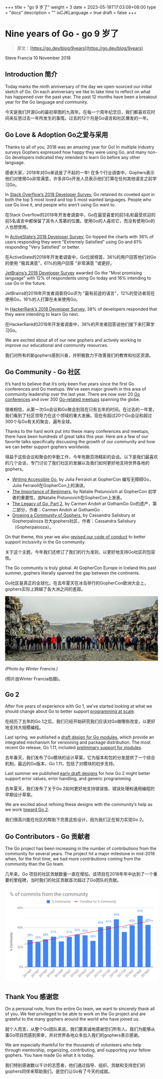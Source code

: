 +++
title = "go 9 岁了"
weight = 3
date = 2023-05-18T17:03:08+08:00
type = "docs"
description = ""
isCJKLanguage = true
draft = false
+++

# Nine years of Go - go 9 岁了

> 原文：[https://go.dev/blog/9years](https://go.dev/blog/9years)

Steve Francia
10 November 2018

## Introduction 简介

Today marks the ninth anniversary of the day we open-sourced our initial sketch of Go. On each anniversary we like to take time to reflect on what has happened over the past year. The past 12 months have been a breakout year for the Go language and community.

今天是我们开源Go的最初草图的九周年。在每一个周年纪念日，我们都喜欢花时间来反思过去一年所发生的事情。过去的12个月是Go语言和社区爆发的一年。

## Go Love & Adoption Go之爱与采用

Thanks to all of you, 2018 was an amazing year for Go! In multiple industry surveys Gophers expressed how happy they were using Go, and many non-Go developers indicated they intended to learn Go before any other language.

感谢大家，2018年对Go来说是了不起的一年! 在多个行业调查中，Gophers表示他们对使用Go非常满意，许多非Go开发人员表示他们打算在任何其他语言之前学习Go。

In [Stack Overflow’s 2018 Developer Survey](https://insights.stackoverflow.com/survey/2018#most-loved-dreaded-and-wanted), Go retained its coveted spot in both the top 5 most loved and top 5 most wanted languages. People who use Go love it, and people who aren’t using Go want to.

在Stack Overflow的2018年开发者调查中，Go在最受喜爱的前5名和最受欢迎的前5名语言中都保留了其令人羡慕的位置。使用Go的人喜欢它，而没有使用Go的人也想使用。

In [ActiveState’s 2018 Developer Survey](https://www.activestate.com/developer-survey-2018-open-source-runtime-pains), Go topped the charts with 36% of users responding they were "Extremely Satisfied" using Go and 61% responding "Very Satisfied" or better.

在ActiveState的2018年开发者调查中，Go位居榜首，36%的用户回答他们对Go的使用 "极其满意"，61%的用户回答 "非常满意 "或更好。

[JetBrains’s 2018 Developer Survey](https://www.jetbrains.com/research/devecosystem-2018/) awarded Go the "Most promising language" with 12% of respondents using Go today and 16% intending to use Go in the future.

JetBrains的2018年开发者调查将Go评为 "最有前途的语言"，12%的受访者现在使用Go，16%的人打算在未来使用Go。

In [HackerRank’s 2018 Developer Survey](https://research.hackerrank.com/developer-skills/2018/), 38% of developers responded that they were intending to learn Go next.

在HackerRank的2018年开发者调查中，38%的开发者回答说他们接下来打算学习Go。

We are excited about all of our new gophers and actively working to improve our educational and community resources.

我们对所有的新gophers感到兴奋，并积极致力于改善我们的教育和社区资源。

## Go Community - Go 社区

It’s hard to believe that it’s only been five years since the first Go conferences and Go meetups. We’ve seen major growth in this area of community leadership over the last year. There are now over 20 [Go conferences](https://github.com/golang/go/wiki/Conferences) and over 300 [Go-related meetups](https://www.meetup.com/topics/golang/) spanning the globe.

很难相信，从第一次Go会议和Go聚会到现在只有五年的时间。在过去的一年里，我们看到了社区领导力在这个领域的重大发展。现在有超过20个Go会议和超过300个与Go有关的聚会，遍布全球。

Thanks to the hard work put into these many conferences and meetups, there have been hundreds of great talks this year. Here are a few of our favorite talks specifically discussing the growth of our community and how we can better support gophers worldwide.

得益于这些会议和聚会的辛勤工作，今年有数百场精彩的会谈。以下是我们最喜欢的几个会谈，专门讨论了我们社区的发展以及我们如何更好地支持世界各地的gophers。

- [Writing Accessible Go](https://www.youtube.com/watch?v=cVaDY0ChvOQ), by Julia Ferraioli at GopherCon 编写无障碍Go，Julia Ferraioli在GopherCon上的演讲。
- [The Importance of Beginners](https://www.youtube.com/watch?v=7yMXs9TRvVI), by Natalie Pistunovich at GopherCon 初学者的重要性，由Natalie Pistunovich在GopherCon上发表。
- [The Legacy of Go, Part 2](https://www.youtube.com/watch?v=I_KcpgxcFyU), by Carmen Andoh at GothamGo Go的遗产，第二部分，作者：Carmen Andoh at GothamGo
- [Growing a Community of Gophers](https://www.youtube.com/watch?v=dl1mCGKwlYY), by Cassandra Salisbury at Gopherpalooza 壮大gophers社区，作者：Cassandra Salisbury（Gopherpalooza）。

On that theme, this year we also [revised our code of conduct](https://blog.golang.org/conduct-2018) to better support inclusivity in the Go community.

关于这个主题，今年我们还修订了我们的行为准则，以更好地支持Go社区的包容性。

The Go community is truly global. At GopherCon Europe in Iceland this past summer, gophers literally spanned the gap between the continents.

Go社区是真正的全球化。在去年夏天在冰岛举行的GopherCon欧洲大会上，gophers实际上跨越了各大洲之间的差距。

![img](NineYearsOfGo_img/9years-iceland.jpg)

*(Photo by Winter Francia.)*

(照片由Winter Francia拍摄)。

## Go 2

After five years of experience with Go 1, we’ve started looking at what we should change about Go to better support [programming at scale](https://go.dev/talks/2012/splash.article).

在经历了五年的Go 1之后，我们已经开始研究我们应该对Go做哪些改变，以更好地支持大规模编程。

Last spring, we published a [draft design for Go modules](https://blog.golang.org/versioning-proposal), which provide an integrated mechanism for versioning and package distribution. The most recent Go release, Go 1.11, included [preliminary support for modules](https://go.dev/doc/go1.11#modules).

去年春天，我们发布了Go模块的设计草案，它为版本和包的分发提供了一个综合机制。最近的Go版本，Go 1.11，包括了对模块的初步支持。

Last summer we published [early draft designs](https://blog.golang.org/go2draft) for how Go 2 might better support error values, error handling, and generic programming.

去年夏天，我们发布了关于Go 2如何更好地支持错误值、错误处理和通用编程的早期设计草案。

We are excited about refining these designs with the community’s help as we work [toward Go 2](https://blog.golang.org/toward-go2).

我们很高兴能在社区的帮助下完善这些设计，因为我们正在努力实现Go 2。

## Go Contributors - Go 贡献者

The Go project has been increasing in the number of contributions from the community for several years. The project hit a major milestone in mid-2018 when, for the first time, we had more contributions coming from the community than the Go team.

几年来，Go 项目的社区贡献数量一直在增加。该项目在2018年年中达到了一个重要的里程碑，当时我们的社区贡献首次超过了Go团队的贡献。

![img](NineYearsOfGo_img/9years-graph.png)

## Thank You 感谢您

On a personal note, from the entire Go team, we want to sincerely thank all of you. We feel privileged to be able to work on the Go project and are grateful to the many gophers around the world who have joined us.

就个人而言，从整个Go团队来说，我们要真诚地感谢您们所有人。我们为能够从事Go项目而感到荣幸，并对世界各地众多加入我们的gophers表示感谢。

We are especially thankful for the thousands of volunteers who help through mentorship, organizing, contributing, and supporting your fellow gophers. You have made Go what it is today.

我们特别感谢数以千计的志愿者，他们通过指导、组织、贡献和支持您们的gophers同伴来帮助我们。是您们让Go有了今天的成就。
